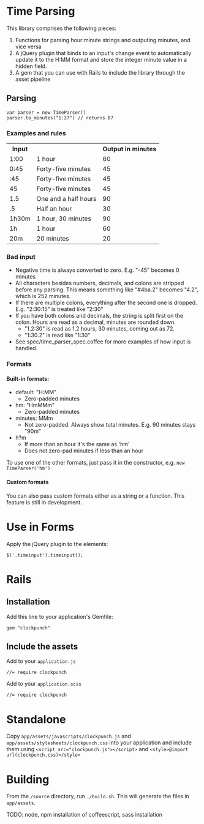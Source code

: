 # Time Parsing

This library comprises the following pieces:

1. Functions for parsing hour:minute strings and outputing minutes, and vice versa
2. A jQuery plugin that binds to an input's change event to automatically update it to the H:MM format and store the integer minute value in a hidden field.
3. A gem that you can use with Rails to include the library through the asset pipeline

## Parsing

    var parser = new TimeParser()
    parser.to_minutes("1:27") // returns 87

### Examples and rules
<table>
  <tr>
    <th>Input</th>
    <th></th>
    <th>Output in minutes</th>
  <tr>
    <td>1:00</td>
    <td>1 hour</td>
    <td>60
  </tr>
  <tr>
    <td>0:45</td>
    <td>Forty-five minutes</td>
    <td>45</td>
  </tr>
  <tr>
    <td>:45</td>
    <td>Forty-five minutes</td>
    <td>45</td>
  </tr>
  <tr>
    <td>45</td>
    <td>Forty-five minutes</td>
    <td>45</td>
  </tr>
  <tr>
    <td>1.5</td>
    <td>One and a half hours</td>
    <td>90</td>
  </tr>
  <tr>
    <td>.5</td>
    <td>Half an hour</td>
    <td>30</td>
  </tr>
  <tr>
    <td>1h30m</td>
    <td>1 hour, 30 minutes</td>
    <td>90</td>
  </tr>
  <tr>
    <td>1h</td>
    <td>1 hour</td>
    <td>60</td>
  </tr>
  <tr>
    <td>20m</td>
    <td>20 minutes</td>
    <td>20</td>
  </tr>
</table>

### Bad input

- Negative time is always converted to zero. E.g. "-45" becomes 0 minutes
- All characters besides numbers, decimals, and colons are stripped before any parsing. This means something like "#4ba.2" becomes "4.2", which is 252 minutes.
- If there are multiple colons, everything after the second one is dropped. E.g. "2:30:15" is treated like "2:30"
- If you have both colons and decimals, the string is split first on the colon. Hours are read as a decimal, minutes are rounded down.
   - "1.2:30" is read as 1.2 hours, 30 minutes, coming out as 72.
   - "1:30.2" is read like "1:30"
- See spec/time_parser_spec.coffee for more examples of how input is handled.

### Formats

#### Built-in formats:

  * default: "H:MM"
    * Zero-padded minutes
  * hm: "HmMMm"
    * Zero-padded minutes
  * minutes: MMm
    * Not zero-padded. Always show total minutes. E.g. 90 minutes stays "90m"
  * h?m
    * If more than an hour it's the same as 'hm'
    * Does not zero-pad minutes if less than an hour

To use one of the other formats, just pass it in the constructor, e.g. `new TimeParser('hm')`

#### Custom formats

You can also pass custom formats either as a string or a function. This feature is still in development.

# Use in Forms

Apply the jQuery plugin to the elements:

    $('.timeinput').timeinput();

# Rails

## Installation

Add this line to your application's Gemfile:

    gem "clockpunch"

## Include the assets
Add to your `application.js`

    //= require clockpunch

Add to your `application.scss`

    //= require clockpunch

# Standalone

Copy `app/assets/javascripts/clockpunch.js` and `app/assets/stylesheets/clockpunch.css` into your
application and include them using `<script src="clockpunch.js"></script>` and `<style>@import url(clockpunch.css)</style>`

# Building

From the `/source` directory, run `./build.sh`. This will generate the files in `app/assets`.

TODO: node, npm installation of coffeescript, sass installation
